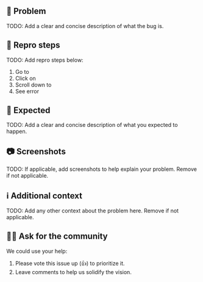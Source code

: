 <!--
⚠️⚠️⚠️ BEFORE YOU SUBMIT ⚠️⚠️⚠️
1. Confirm there isn't an issue already. If so, vote it up (👍) and add comments.
2. Complete all TODO items below and remove the TODO lines after.
3. Internal: Add applicable labels: Type, Micro PR, Area
-->

## 🐛 Problem
TODO: Add a clear and concise description of what the bug is.

## 👣 Repro steps
TODO: Add repro steps below:
1. Go to
2. Click on
3. Scroll down to
4. See error

## 🤔 Expected
TODO: Add a clear and concise description of what you expected to happen.

## 📷 Screenshots
TODO: If applicable, add screenshots to help explain your problem. Remove if not applicable.

## ℹ️ Additional context
TODO: Add any other context about the problem here. Remove if not applicable.

## 🙋‍♀️ Ask for the community
<!-- TODO: Customize this section to let the community know how they can help. -->
We could use your help:
1. Please vote this issue up (👍) to prioritize it.
2. Leave comments to help us solidify the vision.
